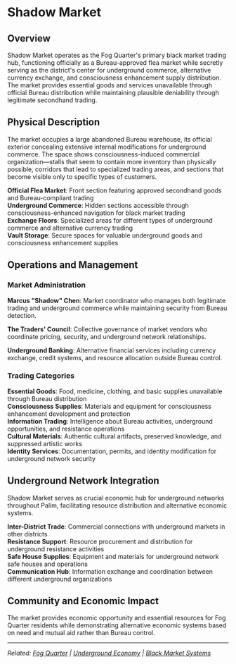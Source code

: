 # Shadow Market

## Overview

Shadow Market operates as the Fog Quarter's primary black market trading hub, functioning officially as a Bureau-approved flea market while secretly serving as the district's center for underground commerce, alternative currency exchange, and consciousness enhancement supply distribution. The market provides essential goods and services unavailable through official Bureau distribution while maintaining plausible deniability through legitimate secondhand trading.

## Physical Description

The market occupies a large abandoned Bureau warehouse, its official exterior concealing extensive internal modifications for underground commerce. The space shows consciousness-induced commercial organization—stalls that seem to contain more inventory than physically possible, corridors that lead to specialized trading areas, and sections that become visible only to specific types of customers.

**Official Flea Market**: Front section featuring approved secondhand goods and Bureau-compliant trading  
**Underground Commerce**: Hidden sections accessible through consciousness-enhanced navigation for black market trading  
**Exchange Floors**: Specialized areas for different types of underground commerce and alternative currency trading  
**Vault Storage**: Secure spaces for valuable underground goods and consciousness enhancement supplies

## Operations and Management

### Market Administration

**Marcus "Shadow" Chen**: Market coordinator who manages both legitimate trading and underground commerce while maintaining security from Bureau detection.

**The Traders' Council**: Collective governance of market vendors who coordinate pricing, security, and underground network relationships.

**Underground Banking**: Alternative financial services including currency exchange, credit systems, and resource allocation outside Bureau control.

### Trading Categories

**Essential Goods**: Food, medicine, clothing, and basic supplies unavailable through Bureau distribution  
**Consciousness Supplies**: Materials and equipment for consciousness enhancement development and protection  
**Information Trading**: Intelligence about Bureau activities, underground opportunities, and resistance operations  
**Cultural Materials**: Authentic cultural artifacts, preserved knowledge, and suppressed artistic works  
**Identity Services**: Documentation, permits, and identity modification for underground network security

## Underground Network Integration

Shadow Market serves as crucial economic hub for underground networks throughout Palim, facilitating resource distribution and alternative economic systems.

**Inter-District Trade**: Commercial connections with underground markets in other districts  
**Resistance Support**: Resource procurement and distribution for underground resistance activities  
**Safe House Supplies**: Equipment and materials for underground network safe houses and operations  
**Communication Hub**: Information exchange and coordination between different underground organizations

## Community and Economic Impact

The market provides economic opportunity and essential resources for Fog Quarter residents while demonstrating alternative economic systems based on need and mutual aid rather than Bureau control.

---

*Related: [Fog Quarter](../districts/fog_quarter.md) | [Underground Economy](../../economics/underground_economy.md) | [Black Market Systems](../../concepts/black_market.md)*